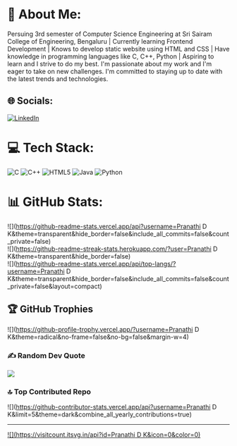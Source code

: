# 💫 About Me:
Persuing 3rd semester of Computer Science Engineering at Sri Sairam College of Engineering, Bengaluru | Currently learning Frontend Development | Knows to develop static website using HTML and CSS | Have knowledge in programming languages like C, C++, Python | Aspiring to learn and I strive to do my best. I'm passionate about my work and I'm eager to take on new challenges. I'm committed to staying up to date with the latest trends and technologies.


## 🌐 Socials:
[![LinkedIn](https://img.shields.io/badge/LinkedIn-%230077B5.svg?logo=linkedin&logoColor=white)](https://linkedin.com/in/linkedin.com/in/pranathidk15) 

# 💻 Tech Stack:
![C](https://img.shields.io/badge/c-%2300599C.svg?style=for-the-badge&logo=c&logoColor=white) ![C++](https://img.shields.io/badge/c++-%2300599C.svg?style=for-the-badge&logo=c%2B%2B&logoColor=white) ![HTML5](https://img.shields.io/badge/html5-%23E34F26.svg?style=for-the-badge&logo=html5&logoColor=white) ![Java](https://img.shields.io/badge/java-%23ED8B00.svg?style=for-the-badge&logo=openjdk&logoColor=white) ![Python](https://img.shields.io/badge/python-3670A0?style=for-the-badge&logo=python&logoColor=ffdd54)
# 📊 GitHub Stats:
![](https://github-readme-stats.vercel.app/api?username=Pranathi D K&theme=transparent&hide_border=false&include_all_commits=false&count_private=false)<br/>
![](https://github-readme-streak-stats.herokuapp.com/?user=Pranathi D K&theme=transparent&hide_border=false)<br/>
![](https://github-readme-stats.vercel.app/api/top-langs/?username=Pranathi D K&theme=transparent&hide_border=false&include_all_commits=false&count_private=false&layout=compact)

## 🏆 GitHub Trophies
![](https://github-profile-trophy.vercel.app/?username=Pranathi D K&theme=radical&no-frame=false&no-bg=false&margin-w=4)

### ✍️ Random Dev Quote
![](https://quotes-github-readme.vercel.app/api?type=horizontal&theme=radical)

### 🔝 Top Contributed Repo
![](https://github-contributor-stats.vercel.app/api?username=Pranathi D K&limit=5&theme=dark&combine_all_yearly_contributions=true)

---
[![](https://visitcount.itsvg.in/api?id=Pranathi D K&icon=0&color=0)](https://visitcount.itsvg.in)

<!-- Proudly created with GPRM ( https://gprm.itsvg.in ) -->
